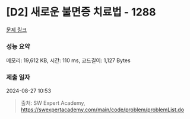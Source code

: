 # [D2] 새로운 불면증 치료법 - 1288 

[문제 링크](https://swexpertacademy.com/main/code/problem/problemDetail.do?contestProbId=AV18_yw6I9MCFAZN) 

### 성능 요약

메모리: 19,612 KB, 시간: 110 ms, 코드길이: 1,127 Bytes

### 제출 일자

2024-08-27 10:53



> 출처: SW Expert Academy, https://swexpertacademy.com/main/code/problem/problemList.do